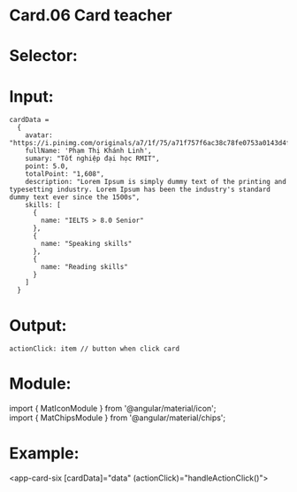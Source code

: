 # Card.06 Card teacher

# Selector:

<app-card-six></app-card-six>

# Input:

    cardData =
      {
        avatar: "https://i.pinimg.com/originals/a7/1f/75/a71f757f6ac38c78fe0753a0143d4fa8.gif",
        fullName: 'Phạm Thị Khánh Linh',
        sumary: "Tốt nghiệp đại học RMIT",
        point: 5.0,
        totalPoint: "1,608",
        description: "Lorem Ipsum is simply dummy text of the printing and typesetting industry. Lorem Ipsum has been the industry's standard dummy text ever since the 1500s",
        skills: [
          {
            name: "IELTS > 8.0 Senior"
          },
          {
            name: "Speaking skills"
          },
          {
            name: "Reading skills"
          }
        ]
      }

# Output:

    actionClick: item // button when click card

# Module:

import { MatIconModule } from '@angular/material/icon';  
import { MatChipsModule } from '@angular/material/chips';

# Example:

<app-card-six [cardData]="data" (actionClick)="handleActionClick()"></app-card-six>
